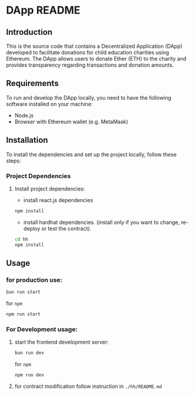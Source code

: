 # DApp README

## Introduction

This is the source code that contains a Decentralized Application (DApp) developed to facilitate donations for child education charities using Ethereum. The DApp allows users to donate Ether (ETH) to the charity and provides transparency regarding transactions and donation amounts.

## Requirements

To run and develop the DApp locally, you need to have the following software installed on your machine:

-   Node.js
-   Browser with Ethereum wallet (e.g. MetaMask)

## Installation

To install the dependencies and set up the project locally, follow these steps:

### Project Dependencies

1. Install project dependencies:

    - install react.js dependencies

    ```bash
    npm install
    ```

    - install hardhat dependencies. (install only if you want to change, re-deploy or test the contract).

    ```bash
    cd hh
    npm install
    ```

## Usage

### for production use:

```bash
bun run start
```

for `npm`

```bash
npm run start
```

### For Development usage:

1. start the frontend development server:

    ```bash
    bun run dev
    ```

    for `npm`

    ```bash
    npm run dev
    ```

2. for contract modification follow instruction in `./hh/README.md`
